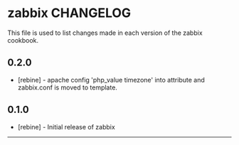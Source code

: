 zabbix CHANGELOG
================

This file is used to list changes made in each version of the zabbix cookbook.

0.2.0
-----
- [rebine] - apache config 'php_value timezone' into attribute and zabbix.conf is moved to template.

0.1.0
-----
- [rebine] - Initial release of zabbix

- - -
